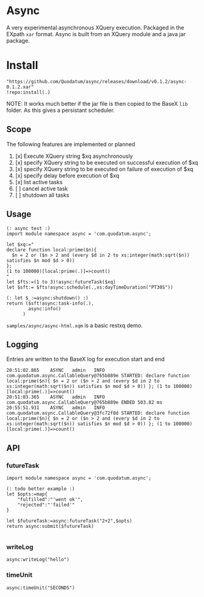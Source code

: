 # Async

A very experimental asynchronous XQuery execution. Packaged in the EXpath `xar` format. Async is built from an XQuery module and a java jar package. 


# Install

````
"https://github.com/Quodatum/async/releases/download/v0.1.2/async-0.1.2.xar"
!repo:install(.)
````

NOTE: It works much better if the jar file is then copied to the BaseX `lib` folder. As this gives a persistant scheduler.

## Scope
The following features are implemented or planned

1. [x] Execute XQuery string $xq asynchronously 
1. [x] specify XQuery string to be executed on successful execution of $xq 
1. [x] specify XQuery string to be executed on failure of execution of $xq 
1. [x] specify delay before execution of $xq 
1. [x] list active tasks 
1. [ ] cancel active task
1. [ ] shutdown all tasks


## Usage
````xquery
(: async test :)
import module namespace async = 'com.quodatum.async';

let $xq:="
declare function local:prime($n){
  $n = 2 or ($n > 2 and (every $d in 2 to xs:integer(math:sqrt($n)) satisfies $n mod $d > 0))
};
(1 to 100000)[local:prime(.)]=>count()
"
let $fts:=(1 to 3)!async:futureTask($xq)
let $sft:= $fts!async:schedule(.,xs:dayTimeDuration("PT30S"))

(: let $_:=async:shutdown() :)
return ($sft!async:task-info(.),
        async:info()
      )
````

`samples/async/async-html.xqm` is a basic restxq demo.
## Logging
Entries are written to the BaseX log for execution start and end
````
20:51:02.865    ASYNC   admin   INFO    com.quodatum.async.CallableQuery@765b889e STARTED: declare function local:prime($n){ $n = 2 or ($n > 2 and (every $d in 2 to xs:integer(math:sqrt($n)) satisfies $n mod $d > 0)) }; (1 to 100000)[local:prime(.)]=>count()
20:51:03.365    ASYNC   admin   INFO    com.quodatum.async.CallableQuery@765b889e ENDED 503.82 ms
20:55:51.931    ASYNC   admin   INFO    com.quodatum.async.CallableQuery@3fc72f8d STARTED: declare function local:prime($n){ $n = 2 or ($n > 2 and (every $d in 2 to xs:integer(math:sqrt($n)) satisfies $n mod $d > 0)) }; (1 to 100000)[local:prime(.)]=>count()

````

## API
### futureTask

````
import module namespace async = 'com.quodatum.async';

(: todo better example :)
let $opts:=map{
    "fulfilled":"'went ok'",
    "rejected":"'failed'"
}

let $futureTask:=async:futureTask("2+2",$opts)
return async:submit($futureTask)
 
````
### writeLog
`async:writeLog("hello")`
### timeUnit
`async:timeUnit("SECONDS")`

